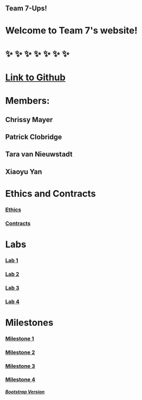 ## Team 7-Ups!

# Welcome to Team 7's website! 
# &#10024; &#10024; &#10024; &#10024; &#10024; &#10024; &#10024;
# [Link to Github](https://github.com/PBC48/ECE-3400-Fall-2018)
# Members:
## Chrissy Mayer
## Patrick Clobridge 
## Tara van Nieuwstadt
## Xiaoyu Yan

# Ethics and Contracts

### [Ethics](https://www.youtube.com/watch?v=0AMILp0ntLI)

### [Contracts](Team_contract.md)

# Labs

### [Lab 1](lab1.md)

### [Lab 2](lab2.md)

### [Lab 3](lab3.md)

### [Lab 4](lab4.md)

# Milestones

### [Milestone 1](Milestone1.md)

### [Milestone 2](Milestone2.md)

### [Milestone 3](Milestone3.md)

### [Milestone 4](Milestone4.md)

##### [Bootstrap Version](bootstrap.html)
